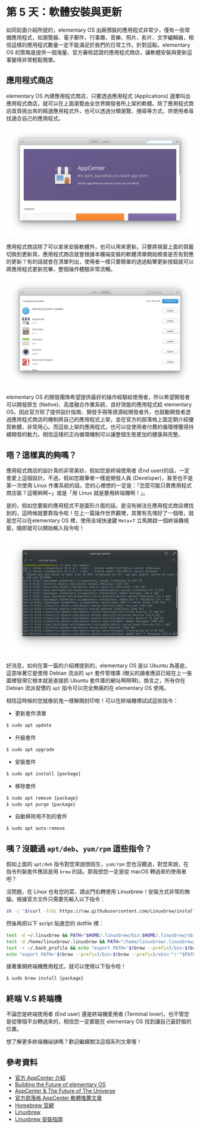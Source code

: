 # 第 5 天：軟體安裝與更新

如同前面介紹所提的，elementary OS 出廠預裝的應用程式非常少，僅有一些常備應用程式，如瀏覽器、電子郵件、行事曆、音樂、照片、影片、文字編輯器，相信這樣的應用程式數量一定不能滿足於我們的日常工作。針對這點，elementary OS 的策略是提供一個海量、官方審核認證的應用程式商店，讓軟體安裝與更新這事變得非常輕鬆簡單。

## 應用程式商店

elementary OS 內建應用程式商店，只要透過應用程式 (Applications) 選單叫出應用程式商店，就可以在上面瀏覽由全世界開發者所上架的軟體。除了應用程式商店首頁挑出來的精選應用程式外，也可以透過分類瀏覽、搜尋等方式，供使用者尋找適合自己的應用程式。

![](assets/day-5/app-center.png)

應用程式商店除了可以拿來安裝軟體外，也可以用來更新。只要將視窗上面的頁籤切換到更新頁，應用程式商店就會根據本機端安裝的軟體清單開始檢查是否有對應的更新？有的話就會在清單列出，使用者一樣只要簡單的透過點擊更新按鈕就可以將應用程式更新完畢，整個操作體驗非常流暢。

![](assets/day-5/app-update.png)

elementary OS 的開發團隊希望提供最好的操作經驗給使用者，所以希望開發者可以開發原生 (Native)、高度融合作業系統、良好效能的應用程式給 elementary OS。因此官方除了提供設計指南、開發手冊等資源給開發者外，也鼓勵開發者透過應用程式商店的機制將自己的應用程式上架，並在官方的部落格上面定期介紹優質軟體，非常用心。而這些上架的應用程式，也可以從使用者付費的循環裡獲得持續開發的動力。相信這樣的正向循環機制可以讓整個生態更加的健康與完整。

## 唔？這樣真的夠嗎？

應用程式商店的設計真的非常美妙，假如您是終端使用者 (End user)的話，一定會愛上這個設計。不過，假如您跟筆者一樣是開發人員 (Developer)，甚至也不是第一次使用 Linux 作業系統的話，您的心裡想的一定是：「怎麼可能只靠應用程式商店裝？這哪夠啊~」或是「用 Linux 就是要用終端機啊！」。

是的，假如您要裝的應用程式不是圖形介面的話，是沒有辦法在應用程式商店裡找到的，這時候就要靠指令啦！在上一篇操作世界觀裡，其實有先埋好了一個哏，就是您可以在elementary OS 裡，使用全域快速鍵 `Meta`+`T` 立馬開啟一個終端機視窗，隨即就可以開始輸入指令啦！

![](assets/day-5/terminal.png)

好消息，如何在第一篇的介紹裡提到的，elementary OS 是以 Ubuntu 為基底，這意味著它是使用 Debian 流派的 `apt` 套件管理庫 (眼尖的讀者應該已經在上一張圖裡發現它根本就是直接抓 Ubuntu 套件庫的網址啊啊啊)。換言之，所有你在 Debian 流派習慣的 `apt` 指令可以完全無痛的在 elementary OS 使用。

相信這時候的您就像前鬼一樣解開封印啦！可以在終端機裡試試這些指令：

* 更新套件清單

```bash
$ sudo apt update
```

* 升級套件

```bash
$ sudo apt upgrade
```

* 安裝套件

```bash
$ sudo apt install {package}
```

* 移除套件

```bash
$ sudo apt remove {package}
$ sudo apt purge {package}
```

* 自動移除用不到的套件

```bash
$ sudo apt auto-remove
```

## 咦？沒聽過 `apt/deb`、`yum/rpm` 這些指令？

假如上面的 `apt/deb` 指令對您來說很陌生，`yum/rpm` 您也沒聽過，對您來說，在指令列裝套件應該是用 `brew` 的話。那我想您一定是從 macOS 轉過來的使用者吧？

沒問題，在 Linux 也有您的菜，請出門右轉使用 Linuxbrew！安裝方式非常的無腦，根據官方文件只需要先輸入以下指令：

```bash
sh -c "$(curl -fsSL https://raw.githubusercontent.com/Linuxbrew/install/master/install.sh)"
```

然後再把以下 script 貼進您的 dotfile 裡：

```bash
test -d ~/.linuxbrew && PATH="$HOME/.linuxbrew/bin:$HOME/.linuxbrew/sbin:$PATH"
test -d /home/linuxbrew/.linuxbrew && PATH="/home/linuxbrew/.linuxbrew/bin:/home/linuxbrew/.linuxbrew/sbin:$PATH"
test -r ~/.bash_profile && echo "export PATH='$(brew --prefix)/bin:$(brew --prefix)/sbin'":'"$PATH"' >>~/.bash_profile
echo "export PATH='$(brew --prefix)/bin:$(brew --prefix)/sbin'":'"$PATH"' >>~/.profile
```

接著重開終端機應用程式，就可以使用以下指令啦！

```bash
$ sudo brew install {package}
```

## 終端 V.S 終端機

不論您是終端使用者 (End user) 還是終端機愛用者 (Terminal lover)，也不管您是從哪個平台轉過來的，相信您一定都能在 elementary OS 找到讓自己最舒服的位置。

想了解更多終端機祕訣嗎？歡迎繼續關注這個系列文章喔！

## 參考資料

* [官方 AppCenter 介紹](https://elementary.io/zh_TW/docs/learning-the-basics#learning-the-basics)
* [Building the Future of elementary OS](https://medium.com/elementaryos/building-the-future-of-elementary-os-9df3fa940b67)
* [AppCenter & The Future of The Universe](https://medium.com/elementaryos/appcenter-the-future-of-the-universe-1d34f04d1c85)
* [官方部落格 AppCenter 軟體推薦文章](https://medium.com/elementaryos/tagged/appcenter)
* [Homebrew 官網](https://brew.sh/)
* [Linuxbrew](http://linuxbrew.sh/)
* [Linuxbrew 安裝指南](https://www.digitalocean.com/community/tutorials/how-to-install-and-use-linuxbrew-on-a-linux-vps)
